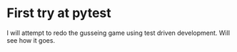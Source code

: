 # First try at pytest

I will attempt to redo the gusseing game using test driven development. Will see how it goes.